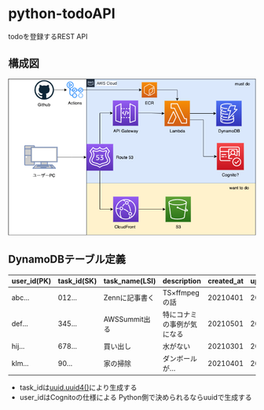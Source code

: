 # python-todoAPI
todoを登録するREST API

## 構成図
![](https://raw.githubusercontent.com/mini-hiori/python-todoAPI/main/docs/architecture.png)

## DynamoDBテーブル定義

| user_id(PK) | task_id(SK) | task_name(LSI) | description | created_at | updated_at | 
| ---- | ---- | ---- | ---- | ---- | ---- |
| abc... | 012... | Zennに記事書く | TS×ffmpegの話 | 20210401 | 20210601 | 
| def... | 345... | AWSSummit出る | 特にコナミの事例が気になる | 20210501 | 20210501 |
| hij... | 678... | 買い出し | 水がない | 20210301 | 20210404 |
| klm... | 90... | 家の掃除 | ダンボールが… | 20210401 | 20210501 |

- task_idは[uuid.uuid4()](https://dev.classmethod.jp/articles/how-generate-uuid-python-uuid4/)により生成する
- user_idはCognitoの仕様による Python側で決められるならuuidで生成する